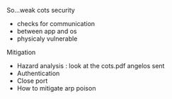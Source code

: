 So...weak cots security
- checks for communication
- between app and os
- physicaly vulnerable

Mitigation
- Hazard analysis : look at the cots.pdf angelos sent
- Authentication
- Close port
- How to mitigate arp poison